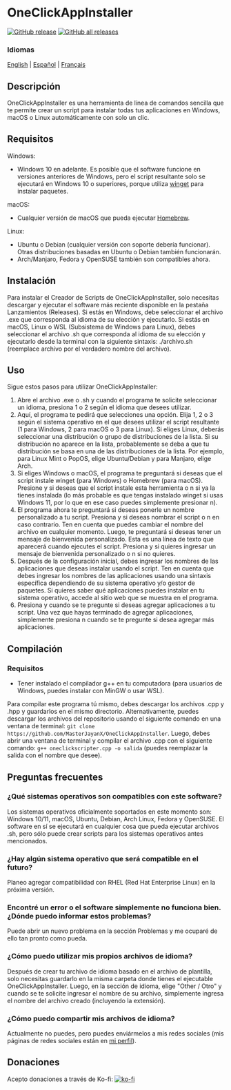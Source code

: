 # OneClickAppInstaller
[![GitHub release](https://img.shields.io/github/v/release/MasterJayanX/OneClickAppInstaller.svg)](https://github.com/MasterJayanX/OneClickAppInstaller/releases) [![GitHub all releases](https://img.shields.io/github/downloads/MasterJayanX/OneClickAppInstaller/total)](https://github.com/MasterJayanX/OneClickAppInstaller/releases)
### Idiomas
[English](https://github.com/MasterJayanX/OneClickAppInstaller/blob/main/README.md) | [Español](https://github.com/MasterJayanX/OneClickAppInstaller/blob/main/README_ES.md) | [Français](https://github.com/MasterJayanX/OneClickAppInstaller/blob/main/README_FR.md)
## Descripción
OneClickAppInstaller es una herramienta de línea de comandos sencilla que te permite crear un script para instalar todas tus aplicaciones en Windows, macOS o Linux automáticamente con solo un clic.
## Requisitos
Windows:

- Windows 10 en adelante. Es posible que el software funcione en versiones anteriores de Windows, pero el script resultante solo se ejecutará en Windows 10 o superiores, porque utiliza [winget](https://github.com/microsoft/winget-cli "winget") para instalar paquetes.

macOS:

- Cualquier versión de macOS que pueda ejecutar [Homebrew](https://github.com/Homebrew/brew).

Linux:

- Ubuntu o Debian (cualquier versión con soporte debería funcionar). Otras distribuciones basadas en Ubuntu o Debian también funcionarán.
- Arch/Manjaro, Fedora y OpenSUSE también son compatibles ahora.

## Instalación
Para instalar el Creador de Scripts de OneClickAppInstaller, solo necesitas descargar y ejecutar el software más reciente disponible en la pestaña Lanzamientos (Releases). Si estás en Windows, debe seleccionar el archivo .exe que corresponda al idioma de su elección y ejecutarlo. Si estás en macOS, Linux o WSL (Subsistema de Windows para Linux), debes seleccionar el archivo .sh que corresponda al idioma de su elección y ejecutarlo desde la terminal con la siguiente sintaxis: ./archivo.sh (reemplace archivo por el verdadero nombre del archivo).

## Uso
Sigue estos pasos para utilizar OneClickAppInstaller:
1. Abre el archivo .exe o .sh y cuando el programa te solicite seleccionar un idioma, presiona 1 o 2 según el idioma que desees utilizar.
2. Aquí, el programa te pedirá que selecciones una opción. Elija 1, 2 o 3 según el sistema operativo en el que desees utilizar el script resultante (1 para Windows, 2 para macOS o 3 para Linux). Si eliges Linux, deberás seleccionar una distribución o grupo de distribuciones de la lista. Si su distribución no aparece en la lista, probablemente se deba a que tu distribución se basa en una de las distribuciones de la lista. Por ejemplo, para Linux Mint o PopOS, elige Ubuntu/Debian y para Manjaro, elige Arch.
3. Si eliges Windows o macOS, el programa te preguntará si deseas que el script instale winget (para Windows) o Homebrew (para macOS). Presione y si deseas que el script instale esta herramienta o n si ya la tienes instalada (lo más probable es que tengas instalado winget si usas Windows 11, por lo que en ese caso puedes simplemente presionar n).
4. El programa ahora te preguntará si deseas ponerle un nombre personalizado a tu script. Presiona y si deseas nombrar el script o n en caso contrario. Ten en cuenta que puedes cambiar el nombre del archivo en cualquier momento. Luego, te preguntará si deseas tener un mensaje de bienvenida personalizado. Esta es una línea de texto que aparecerá cuando ejecutes el script. Presiona y si quieres ingresar un mensaje de bienvenida personalizado o n si no quieres.
5. Después de la configuración inicial, debes ingresar los nombres de las aplicaciones que deseas instalar usando el script. Ten en cuenta que debes ingresar los nombres de las aplicaciones usando una sintaxis específica dependiendo de su sistema operativo y/o gestor de paquetes. Si quieres saber qué aplicaciones puedes instalar en tu sistema operativo, accede al sitio web que se muestra en el programa.
6. Presiona y cuando se te pregunte si deseas agregar aplicaciones a tu script. Una vez que hayas terminado de agregar aplicaciones, simplemente presiona n cuando se te pregunte si desea agregar más aplicaciones.
​
## Compilación
### Requisitos
- Tener instalado el compilador g++ en tu computadora (para usuarios de Windows, puedes instalar con MinGW o usar WSL).

Para compilar este programa tú mismo, debes descargar los archivos .cpp y .hpp y guardarlos en el mismo directorio. Alternativamente, puedes descargar los archivos del repositorio usando el siguiente comando en una ventana de terminal: `git clone https://github.com/MasterJayanX/OneClickAppInstaller`.
Luego, debes abrir una ventana de terminal y compilar el archivo .cpp con el siguiente comando: `g++ oneclickscripter.cpp -o salida` (puedes reemplazar la salida con el nombre que desee).

## Preguntas frecuentes
### ¿Qué sistemas operativos son compatibles con este software?
Los sistemas operativos oficialmente soportados en este momento son: Windows 10/11, macOS, Ubuntu, Debian, Arch Linux, Fedora y OpenSUSE. El software en sí se ejecutará en cualquier cosa que pueda ejecutar archivos .sh, pero sólo puede crear scripts para los sistemas operativos antes mencionados.
### ¿Hay algún sistema operativo que será compatible en el futuro?
Planeo agregar compatibilidad con RHEL (Red Hat Enterprise Linux) en la próxima versión.
### Encontré un error o el software simplemente no funciona bien. ¿Dónde puedo informar estos problemas?
Puede abrir un nuevo problema en la sección Problemas y me ocuparé de ello tan pronto como pueda.
### ¿Cómo puedo utilizar mis propios archivos de idioma?
Después de crear tu archivo de idioma basado en el archivo de plantilla, solo necesitas guardarlo en la misma carpeta donde tienes el ejecutable OneClickAppInstaller. Luego, en la sección de idioma, elige "Other / Otro" y cuando se te solicite ingresar el nombre de su archivo, simplemente ingresa el nombre del archivo creado (incluyendo la extensión).
### ¿Cómo puedo compartir mis archivos de idioma?
Actualmente no puedes, pero puedes enviármelos a mis redes sociales (mis páginas de redes sociales están en [mi perfil](https://github.com/MasterJayanX)).

## Donaciones
Acepto donaciones a través de Ko-fi:
[![ko-fi](https://ko-fi.com/img/githubbutton_sm.svg)](https://ko-fi.com/D1D37FMC3)

